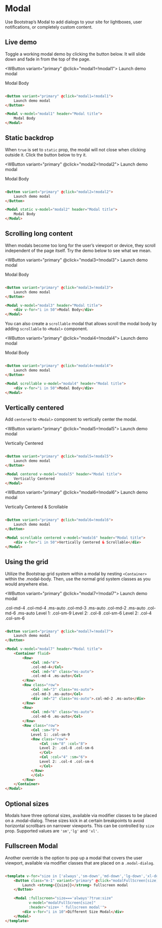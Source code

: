# Modal

Use Bootstrap’s Modal to add dialogs to your site for lightboxes, user notifications, or completely custom content.

## Live demo

Toggle a working modal demo by clicking the button below. It will slide down and fade in from the top of the page.

<WButton variant="primary" @click="modal1=!modal1">
Launch demo modal
</WButton>

<WModal v-model="modal1" header="Modal title">
  Modal Body
</WModal>

```html

<Button variant="primary" @click="modal1=!modal1">
    Launch demo modal
</Button>

<Modal v-model="modal1" header="Modal title">
    Modal Body
</Modal>
```

## Static backdrop

When `true` is set to `static` prop, the modal will not close when clicking outside it. Click the button below to try
it.

<WButton variant="primary" @click="modal2=!modal2">
Launch demo modal
</WButton>

<WModal static v-model="modal2" header="Modal title">
  Modal Body
</WModal>

```html

<Button variant="primary" @click="modal2=!modal2">
    Launch demo modal
</Button>

<Modal static v-model="modal2" header="Modal title">
    Modal Body
</Modal>
```

## Scrolling long content

When modals become too long for the user’s viewport or device, they scroll independent of the page itself. Try the demo
below to see what we mean.

<WButton variant="primary" @click="modal3=!modal3">
Launch demo modal
</WButton>

<WModal v-model="modal3" header="Modal title">
  <div v-for="i in 50">Modal Body</div>
</WModal>

```html

<Button variant="primary" @click="modal3=!modal3">
    Launch demo modal
</Button>

<Modal v-model="modal3" header="Modal title">
    <div v-for="i in 50">Modal Body</div>
</Modal>
```

You can also create a `scrollable` modal that allows scroll the modal body by adding `scrollable` to `<Modal>`
component.

<WButton variant="primary" @click="modal4=!modal4">
Launch demo modal
</WButton>

<WModal scrollable v-model="modal4" header="Modal title">
  <div v-for="i in 50">Modal Body</div>
</WModal>

```html

<Button variant="primary" @click="modal4=!modal4">
    Launch demo modal
</Button>

<Modal scrollable v-model="modal4" header="Modal title">
    <div v-for="i in 50">Modal Body</div>
</Modal>
```

## Vertically centered

Add `centered` to `<Modal>` component to vertically center the modal.

<WButton variant="primary" @click="modal5=!modal5">
Launch demo modal
</WButton>

<WModal centered v-model="modal5" header="Modal title">
  Vertically Centered
</WModal>

```html

<Button variant="primary" @click="modal5=!modal5">
    Launch demo modal
</Button>

<Modal centered v-model="modal5" header="Modal title">
    Vertically Centered
</Modal>
```

<WButton variant="primary" @click="modal6=!modal6">
Launch demo modal
</WButton>

<WModal scrollable centered v-model="modal6" header="Modal title">
  <div v-for="i in 50">Vertically Centered & Scrollable</div>
</WModal>

```html

<Button variant="primary" @click="modal6=!modal6">
    Launch demo modal
</Button>

<Modal scrollable centered v-model="modal6" header="Modal title">
    <div v-for="i in 50">Vertically Centered & Scrollable</div>
</Modal>
```

## Using the grid

Utilize the Bootstrap grid system within a modal by nesting `<Container>` within the .modal-body. Then, use the normal
grid system classes as you would anywhere else.

<WButton variant="primary" @click="modal7=!modal7">
Launch demo modal
</WButton>

<WModal scrollable centered v-model="modal7" header="Modal title">
  <WContainer fluid>
        <WRow>
            <WCol :md="4">.col-md-4</WCol>
            <WCol :md="4" class="ms-auto">.col-md-4 .ms-auto</WCol>
        </WRow>
        <WRow class="row">
            <WCol :md="3" class="ms-auto">.col-md-3 .ms-auto</WCol>
            <WCol :md="2" class="ms-auto">.col-md-2 .ms-auto</WCol>
        </WRow>
        <WRow>
            <WCol :md="6" class="ms-auto">.col-md-6 .ms-auto</WCol>
        </WRow>
        <WRow>
            <WCol :sm="9">
                Level 1: .col-sm-9
                <WRow class="row">
                    <WCol :sm="8" :col="8">
                        Level 2: .col-8 .col-sm-6
                    </WCol>
                    <WCol :col="4" :sm="6">
                        Level 2: .col-4 .col-sm-6
                    </WCol>
                </WRow>
            </WCol>
        </WRow>
    </WContainer>
</WModal>

```html

<Button variant="primary" @click="modal7=!modal7">
    Launch demo modal
</Button>

<Modal v-model="modal7" header="Modal title">
    <Container fluid>
        <Row>
            <Col :md="4">
            .col-md-4</Col>
            <Col :md="4" class="ms-auto">
            .col-md-4 .ms-auto</Col>
        </Row>
        <Row class="row">
            <Col :md="3" class="ms-auto">
            .col-md-3 .ms-auto</Col>
            <div :md="2" class="ms-auto">.col-md-2 .ms-auto</div>
        </Row>
        <Row>
            <Col :md="6" class="ms-auto">
            .col-md-6 .ms-auto</Col>
        </Row>
        <Row class="row">
            <Col :sm="9">
            Level 1: .col-sm-9
            <Row class="row">
                <Col :sm="8" :col="8">
                Level 2: .col-8 .col-sm-6
                </Col>
                <Col :col="4" :sm="6">
                Level 2: .col-4 .col-sm-6
                </Col>
            </Row>
            </Col>
        </Row>
    </Container>
</Modal>
```

## Optional sizes

Modals have three optional sizes, available via modifier classes to be placed on a .modal-dialog. These sizes kick in at
certain breakpoints to avoid horizontal scrollbars on narrower viewports. This can be controlled by `size` prop.
Supported values are `'sm'`,`'lg'` and `'xl'`.

<template v-for="size in ['sm','lg','xl']">

<WButton variant="primary" @click="modalSizes[size]=true">
Launch {{size}} modal
</WButton>

<WModal v-model="modalSizes[size]" :size="size" header="Modal title">
  <div v-for="i in 10">Different Size Modal</div>
</WModal>

```html

<Button variant="primary" @click="modalSizes[size]=!modalSizes[size]">
    Launch {{size}} modal
</Button>

<Modal v-model="modalSizes[size]" :size="size" header="Modal title">
    <div v-for="i in 10">Different Size Modal</div>
</Modal>
```

</template>

## Fullscreen Modal

Another override is the option to pop up a modal that covers the user viewport, available via modifier classes that are
placed on a `.modal-dialog`.

<template v-for="size in ['always','sm-down','md-down','lg-down','xl-down','xxl-down']">

<WButton class="m-1" variant="primary" @click="modalFullScreen[size]=true">
Launch <strong>{{size}}</strong> fullscreen modal
</WButton>

<WModal :fullscreen="size==='always'?true:size" v-model="modalFullScreen[size]" :header="size+ ' fullscreen modal'">
  <div v-for="i in 10">Different Size Modal</div>
</WModal>
</template>

```html

<template v-for="size in ['always','sm-down','md-down','lg-down','xl-down','xxl-down']">
    <Button class="m-1" variant="primary" @click="modalFullScreen[size]=true">
        Launch <strong>{{size}}</strong> fullscreen modal
    </Button>

    <Modal :fullscreen="size==='always'?true:size" 
           v-model="modalFullScreen[size]" 
           :header="size+ ' fullscreen modal'">
        <div v-for="i in 10">Different Size Modal</div>
    </Modal>
</template>
```

<script setup>
import {ref} from "vue"; 

const modal1 = ref(false);
const modal2 = ref(false);
const modal3 = ref(false);
const modal4 = ref(false);
const modal5 = ref(false);
const modal6 = ref(false);
const modal7 = ref(false);
const modalSizes = ref({sm:false,lg:false,xl:false});
//true | false | 'sm-down' | 'md-down' | 'lg-down' | 'xl-down' | 'xxl-down'
const modalFullScreen = ref({
always:false,
'sm-down':false,
'md-down':false,
'lg-down':false,
'xl-down':false,
'xxl-down':false,
});
</script>

<style>
[class^="col"]{
    border:1px solid gray;
}
</style>
